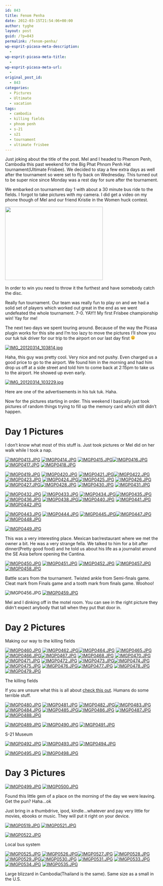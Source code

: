 ```yaml
---
id: 843
title: Fenom Penha
date: 2012-03-15T21:54:06+00:00
author: tyghe
layout: post
guid: /?p=843
permalink: /fenom-penha/
wp-esprit-picasa-meta-description:
  - 
wp-esprit-picasa-meta-title:
  - 
wp-esprit-picasa-meta-url:
  - 
original_post_id:
  - 843
categories:
  - Pictures
  - Ultimate
  - vacation
tags:
  - cambodia
  - killing fields
  - phnom penh
  - s-21
  - s21
  - tournament
  - ultimate frisbee
---
```

Just joking about the title of the post. Mel and I headed to Phenom Penh, Cambodia this past weekend for the Big Phat Phnom Penh Hat tournament(Ultimate Frisbee). We decided to stay a few extra days as well after the tournament so were set to fly back on Wednesday. This turned out to be super nice since Monday was a rest day for sure after the tournament.<!--more-->

We embarked on tournament day 1 with about a 30 minute bus ride to the fields. I forgot to take pictures with my camera. I did get a video on my phone though of Mel and our friend Kristie in the Women huck contest.

[<img src="https://lh6.googleusercontent.com/-jil2jcE0ECo/T1tEX5fvKwI/AAAAAAAAFew/JHaFTAcdomI/s800/VID_20120310_123859.m4v.jpg" height="240" width="320" />](https://picasaweb.google.com/lh/photo/gLQoBs7QO5M-GhHuHyVaLtMTjNZETYmyPJy0liipFm0?feat=embedwebsite)

In order to win you need to throw it the furthest and have somebody catch the disc.

Really fun tournament. Our team was really fun to play on and we had a solid set of players which worked out great in the end as we went undefeated the whole tournament. 7-0. YAY!! My first Frisbee championship win! Yay for me!

The next two days we spent touring around. Because of the way the Picasa plugin works for this site and I&#8217;m too lazy to move the pictures I&#8217;ll show you our tuk tuk driver for our trip to the airport on our last day first <img src="/wp-includes/images/smilies/simple-smile.png" alt=":)" class="wp-smiley" style="height: 1em; max-height: 1em;" />

<a title="" href="http://lh5.ggpht.com/-aktnxquXCAw/T2K0TeLxKUI/AAAAAAAAFeg/TsijEUgjkgc/s800/IMG_20120314_103814.jpg" rel="lightbox[843]"><img src="http://lh5.ggpht.com/-aktnxquXCAw/T2K0TeLxKUI/AAAAAAAAFeg/TsijEUgjkgc/s200/IMG_20120314_103814.jpg" alt="IMG_20120314_103814.jpg" /></a>

Haha, this guy was pretty cool. Very nice and not pushy. Even charged us a good price to go to the airport. We found him in the morning and had him drop us off at a side street and told him to come back at 2:15pm to take us to the airport. He showed up even early.

<a title="" href="http://lh3.ggpht.com/-zUskG5w8Alw/T2K0cUO_UzI/AAAAAAAAFeo/rZ3MUPhAti0/s800/IMG_20120314_103229.jpg" rel="lightbox[843]"><img src="http://lh3.ggpht.com/-zUskG5w8Alw/T2K0cUO_UzI/AAAAAAAAFeo/rZ3MUPhAti0/s200/IMG_20120314_103229.jpg" alt="IMG_20120314_103229.jpg" /></a>

Here are one of the advertisements in his tuk tuk. Haha.

Now for the pictures starting in order. This weekend I basically just took pictures of random things trying to fill up the memory card which still didn&#8217;t happen.

# Day 1 Pictures

I don&#8217;t know what most of this stuff is. Just took pictures or Mel did on her walk while I took a nap.

<a title="" href="http://lh6.ggpht.com/-Se495lBqG08/T2GqHdR_atI/AAAAAAAAFTM/zgr7tlHugb4/s800/IMGP0413.JPG" rel="lightbox[843]"><img src="http://lh6.ggpht.com/-Se495lBqG08/T2GqHdR_atI/AAAAAAAAFTM/zgr7tlHugb4/s200/IMGP0413.JPG" alt="IMGP0413.JPG" /></a> <a title="" href="http://lh5.ggpht.com/-v2k26lFfiPw/T2GqIdmCXAI/AAAAAAAAFTU/0R78PcTLWgg/s800/IMGP0414.JPG" rel="lightbox[843]"><img src="http://lh5.ggpht.com/-v2k26lFfiPw/T2GqIdmCXAI/AAAAAAAAFTU/0R78PcTLWgg/s200/IMGP0414.JPG" alt="IMGP0414.JPG" /></a> <a title="" href="http://lh4.ggpht.com/-gTLmrrE0KUw/T2GqJEvmzOI/AAAAAAAAFTc/JnAz4kvyf1k/s800/IMGP0415.JPG" rel="lightbox[843]"><img src="http://lh4.ggpht.com/-gTLmrrE0KUw/T2GqJEvmzOI/AAAAAAAAFTc/JnAz4kvyf1k/s200/IMGP0415.JPG" alt="IMGP0415.JPG" /></a><a title="" href="http://lh5.ggpht.com/-YhfU_EJ8pso/T2GqKcnGkWI/AAAAAAAAFTg/hrsXLkIxxS0/s800/IMGP0416.JPG" rel="lightbox[843]"><img src="http://lh5.ggpht.com/-YhfU_EJ8pso/T2GqKcnGkWI/AAAAAAAAFTg/hrsXLkIxxS0/s200/IMGP0416.JPG" alt="IMGP0416.JPG" /></a> <a title="" href="http://lh4.ggpht.com/-ca4Bkc2q6LI/T2GqLMemvNI/AAAAAAAAFTs/KKY_bvAXYK8/s800/IMGP0417.JPG" rel="lightbox[843]"><img src="http://lh4.ggpht.com/-ca4Bkc2q6LI/T2GqLMemvNI/AAAAAAAAFTs/KKY_bvAXYK8/s200/IMGP0417.JPG" alt="IMGP0417.JPG" /></a> <a title="" href="http://lh3.ggpht.com/-NWzzhMonUKI/T2GqMJR9jEI/AAAAAAAAFTw/ir6CUPyALO4/s800/IMGP0418.JPG" rel="lightbox[843]"><img src="http://lh3.ggpht.com/-NWzzhMonUKI/T2GqMJR9jEI/AAAAAAAAFTw/ir6CUPyALO4/s200/IMGP0418.JPG" alt="IMGP0418.JPG" /></a>

<a title="" href="http://lh4.ggpht.com/-ZKd8mN9goyw/T2GqM347BBI/AAAAAAAAFT4/VqTdqm5KlxI/s800/IMGP0419.JPG" rel="lightbox[843]"><img src="http://lh4.ggpht.com/-ZKd8mN9goyw/T2GqM347BBI/AAAAAAAAFT4/VqTdqm5KlxI/s200/IMGP0419.JPG" alt="IMGP0419.JPG" /></a> <a title="" href="http://lh3.ggpht.com/-OApYya3Nf7E/T2GqNmZTf-I/AAAAAAAAFUA/GMNs8DJpblE/s800/IMGP0420.JPG" rel="lightbox[843]"><img src="http://lh3.ggpht.com/-OApYya3Nf7E/T2GqNmZTf-I/AAAAAAAAFUA/GMNs8DJpblE/s200/IMGP0420.JPG" alt="IMGP0420.JPG" /></a> <a title="" href="http://lh3.ggpht.com/-yI8irCXLYl0/T2GqOjCDO2I/AAAAAAAAFUM/gi097wU2jRc/s800/IMGP0421.JPG" rel="lightbox[843]"><img src="http://lh3.ggpht.com/-yI8irCXLYl0/T2GqOjCDO2I/AAAAAAAAFUM/gi097wU2jRc/s200/IMGP0421.JPG" alt="IMGP0421.JPG" /></a><a title="" href="http://lh4.ggpht.com/-cNuxL5qOX08/T2GqP2CfsmI/AAAAAAAAFUU/YH_kV6uRGyg/s800/IMGP0422.JPG" rel="lightbox[843]"><img src="http://lh4.ggpht.com/-cNuxL5qOX08/T2GqP2CfsmI/AAAAAAAAFUU/YH_kV6uRGyg/s200/IMGP0422.JPG" alt="IMGP0422.JPG" /></a> <a title="" href="http://lh6.ggpht.com/-tTDGWS8iOYs/T2GqQwrxPsI/AAAAAAAAFUc/8EXJTC_847c/s800/IMGP0423.JPG" rel="lightbox[843]"><img src="http://lh6.ggpht.com/-tTDGWS8iOYs/T2GqQwrxPsI/AAAAAAAAFUc/8EXJTC_847c/s200/IMGP0423.JPG" alt="IMGP0423.JPG" /></a> <a title="" href="http://lh4.ggpht.com/-H0OOAEtdD0Q/T2GqRyAL3JI/AAAAAAAAFUg/Jw0zJB6LswM/s800/IMGP0424.JPG" rel="lightbox[843]"><img src="http://lh4.ggpht.com/-H0OOAEtdD0Q/T2GqRyAL3JI/AAAAAAAAFUg/Jw0zJB6LswM/s200/IMGP0424.JPG" alt="IMGP0424.JPG" /></a><a title="" href="http://lh4.ggpht.com/-nr9BB_ckuzs/T2GqS8aP_lI/AAAAAAAAFUo/eXUAccFGXqY/s800/IMGP0425.JPG" rel="lightbox[843]"><img src="http://lh4.ggpht.com/-nr9BB_ckuzs/T2GqS8aP_lI/AAAAAAAAFUo/eXUAccFGXqY/s200/IMGP0425.JPG" alt="IMGP0425.JPG" /></a> <a title="" href="http://lh3.ggpht.com/-vabLw-Ms-yI/T2GqUOo9wRI/AAAAAAAAFUw/-CaZLdmp3gY/s800/IMGP0426.JPG" rel="lightbox[843]"><img src="http://lh3.ggpht.com/-vabLw-Ms-yI/T2GqUOo9wRI/AAAAAAAAFUw/-CaZLdmp3gY/s200/IMGP0426.JPG" alt="IMGP0426.JPG" /></a> <a title="" href="http://lh6.ggpht.com/-zs6eZInerJk/T2GqUyEx4HI/AAAAAAAAFU8/258SQavcNX8/s800/IMGP0427.JPG" rel="lightbox[843]"><img src="http://lh6.ggpht.com/-zs6eZInerJk/T2GqUyEx4HI/AAAAAAAAFU8/258SQavcNX8/s200/IMGP0427.JPG" alt="IMGP0427.JPG" /></a><a title="" href="http://lh5.ggpht.com/-Q9Nqj-yoCnU/T2GqV7s8fbI/AAAAAAAAFVA/xfB3iB0HNQQ/s800/IMGP0428.JPG" rel="lightbox[843]"><img src="http://lh5.ggpht.com/-Q9Nqj-yoCnU/T2GqV7s8fbI/AAAAAAAAFVA/xfB3iB0HNQQ/s200/IMGP0428.JPG" alt="IMGP0428.JPG" /></a> <a title="" href="http://lh5.ggpht.com/-bEIAdCs3JGg/T2GqWioNPOI/AAAAAAAAFVM/BhmjOCZg7sQ/s800/IMGP0430.JPG" rel="lightbox[843]"><img src="http://lh5.ggpht.com/-bEIAdCs3JGg/T2GqWioNPOI/AAAAAAAAFVM/BhmjOCZg7sQ/s200/IMGP0430.JPG" alt="IMGP0430.JPG" /></a> <a title="" href="http://lh3.ggpht.com/-91oowFN3wzs/T2GqYsQ7oRI/AAAAAAAAFVU/1GQiE6ZdkOE/s800/IMGP0431.JPG" rel="lightbox[843]"><img src="http://lh3.ggpht.com/-91oowFN3wzs/T2GqYsQ7oRI/AAAAAAAAFVU/1GQiE6ZdkOE/s200/IMGP0431.JPG" alt="IMGP0431.JPG" /></a>

<a title="" href="http://lh4.ggpht.com/-Cy34iEae5fA/T2GqZfoVTfI/AAAAAAAAFVY/mC4CQPHXuT4/s800/IMGP0432.JPG" rel="lightbox[843]"><img src="http://lh4.ggpht.com/-Cy34iEae5fA/T2GqZfoVTfI/AAAAAAAAFVY/mC4CQPHXuT4/s200/IMGP0432.JPG" alt="IMGP0432.JPG" /></a> <a title="" href="http://lh4.ggpht.com/-LbMjodBbUo4/T2GqaWTpADI/AAAAAAAAFVk/BDKRK-95sPU/s800/IMGP0433.JPG" rel="lightbox[843]"><img src="http://lh4.ggpht.com/-LbMjodBbUo4/T2GqaWTpADI/AAAAAAAAFVk/BDKRK-95sPU/s200/IMGP0433.JPG" alt="IMGP0433.JPG" /></a> <a title="" href="http://lh3.ggpht.com/-IAzm-ALGu-I/T2GqbodbGFI/AAAAAAAAFVs/rB7l6ERX2zU/s800/IMGP0434.JPG" rel="lightbox[843]"><img src="http://lh3.ggpht.com/-IAzm-ALGu-I/T2GqbodbGFI/AAAAAAAAFVs/rB7l6ERX2zU/s200/IMGP0434.JPG" alt="IMGP0434.JPG" /></a><a title="" href="http://lh6.ggpht.com/-ywVIEWGWk2M/T2GqcafDrtI/AAAAAAAAFVw/etyl5RfRNvY/s800/IMGP0435.JPG" rel="lightbox[843]"><img src="http://lh6.ggpht.com/-ywVIEWGWk2M/T2GqcafDrtI/AAAAAAAAFVw/etyl5RfRNvY/s200/IMGP0435.JPG" alt="IMGP0435.JPG" /></a> <a title="" href="http://lh5.ggpht.com/-BgB9H5rmjis/T2GqdKb_mPI/AAAAAAAAFV4/0sLsnRUZ_RM/s800/IMGP0436.JPG" rel="lightbox[843]"><img src="http://lh5.ggpht.com/-BgB9H5rmjis/T2GqdKb_mPI/AAAAAAAAFV4/0sLsnRUZ_RM/s200/IMGP0436.JPG" alt="IMGP0436.JPG" /></a> <a title="" href="http://lh4.ggpht.com/-xZbdHQsdI_I/T2GqeX3Vw1I/AAAAAAAAFWA/GJ7Tn7M5awo/s800/IMGP0438.JPG" rel="lightbox[843]"><img src="http://lh4.ggpht.com/-xZbdHQsdI_I/T2GqeX3Vw1I/AAAAAAAAFWA/GJ7Tn7M5awo/s200/IMGP0438.JPG" alt="IMGP0438.JPG" /></a><a title="" href="http://lh6.ggpht.com/-ISm3j-r0Cws/T2GqfFW8bLI/AAAAAAAAFWM/NSVNLVbtj4I/s800/IMGP0440.JPG" rel="lightbox[843]"><img src="http://lh6.ggpht.com/-ISm3j-r0Cws/T2GqfFW8bLI/AAAAAAAAFWM/NSVNLVbtj4I/s200/IMGP0440.JPG" alt="IMGP0440.JPG" /></a> <a title="" href="http://lh3.ggpht.com/-0jzhj6Fl08Q/T2GqgHzZkyI/AAAAAAAAFWQ/wAzE1f4wd-w/s800/IMGP0441.JPG" rel="lightbox[843]"><img src="http://lh3.ggpht.com/-0jzhj6Fl08Q/T2GqgHzZkyI/AAAAAAAAFWQ/wAzE1f4wd-w/s200/IMGP0441.JPG" alt="IMGP0441.JPG" /></a> <a title="" href="http://lh4.ggpht.com/-lCtuK_pb-3g/T2Gqg4DvuYI/AAAAAAAAFWc/2tCfbHAWAhE/s800/IMGP0442.JPG" rel="lightbox[843]"><img src="http://lh4.ggpht.com/-lCtuK_pb-3g/T2Gqg4DvuYI/AAAAAAAAFWc/2tCfbHAWAhE/s200/IMGP0442.JPG" alt="IMGP0442.JPG" /></a>

<a title="" href="http://lh3.ggpht.com/-i5IsxAvKvgU/T2GqiYU4ObI/AAAAAAAAFWg/LrBLib0ua0U/s800/IMGP0443.JPG" rel="lightbox[843]"><img src="http://lh3.ggpht.com/-i5IsxAvKvgU/T2GqiYU4ObI/AAAAAAAAFWg/LrBLib0ua0U/s200/IMGP0443.JPG" alt="IMGP0443.JPG" /></a> <a title="" href="http://lh3.ggpht.com/-1X1FYK9KpBI/T2GqjImBzKI/AAAAAAAAFWs/yD76R-0SUcM/s800/IMGP0444.JPG" rel="lightbox[843]"><img src="http://lh3.ggpht.com/-1X1FYK9KpBI/T2GqjImBzKI/AAAAAAAAFWs/yD76R-0SUcM/s200/IMGP0444.JPG" alt="IMGP0444.JPG" /></a> <a title="" href="http://lh6.ggpht.com/-wlRNrF7GFfw/T2GqkqO6K3I/AAAAAAAAFWw/z2xnuGfAJPQ/s800/IMGP0445.JPG" rel="lightbox[843]"><img src="http://lh6.ggpht.com/-wlRNrF7GFfw/T2GqkqO6K3I/AAAAAAAAFWw/z2xnuGfAJPQ/s200/IMGP0445.JPG" alt="IMGP0445.JPG" /></a><a title="" href="http://lh3.ggpht.com/-BSztxn4LPRQ/T2GqlGGB-zI/AAAAAAAAFW4/xA9aUMF1d4o/s800/IMGP0447.JPG" rel="lightbox[843]"><img src="http://lh3.ggpht.com/-BSztxn4LPRQ/T2GqlGGB-zI/AAAAAAAAFW4/xA9aUMF1d4o/s200/IMGP0447.JPG" alt="IMGP0447.JPG" /></a> <a title="" href="http://lh4.ggpht.com/-PQCwLzzBd44/T2Gqmn8kscI/AAAAAAAAFXA/fQx_8fHHA54/s800/IMGP0448.JPG" rel="lightbox[843]"><img src="http://lh4.ggpht.com/-PQCwLzzBd44/T2Gqmn8kscI/AAAAAAAAFXA/fQx_8fHHA54/s200/IMGP0448.JPG" alt="IMGP0448.JPG" /></a>

<a title="" href="http://lh6.ggpht.com/-qTdenyuTT88/T2Gqnxh5taI/AAAAAAAAFXM/EEY3Y4m8_bk/s800/IMGP0449.JPG" rel="lightbox[843]"><img src="http://lh6.ggpht.com/-qTdenyuTT88/T2Gqnxh5taI/AAAAAAAAFXM/EEY3Y4m8_bk/s200/IMGP0449.JPG" alt="IMGP0449.JPG" /></a>

This was a very interesting place. Mexican bar/restaurant where we met the owner a bit. He was a very strange fella. We talked to him for a bit after dinner(Pretty good food) and he told us about his life as a journalist around the SE Asia before opening the Cantina.

<a title="" href="http://lh3.ggpht.com/-8Ie-n160BKU/T2GqohTzO8I/AAAAAAAAFXU/kypHMHdURdY/s800/IMGP0450.JPG" rel="lightbox[843]"><img src="http://lh3.ggpht.com/-8Ie-n160BKU/T2GqohTzO8I/AAAAAAAAFXU/kypHMHdURdY/s200/IMGP0450.JPG" alt="IMGP0450.JPG" /></a> <a title="" href="http://lh4.ggpht.com/-g1lBokzwFe4/T2GqpVNltPI/AAAAAAAAFXc/IqVOTg759GM/s800/IMGP0451.JPG" rel="lightbox[843]"><img src="http://lh4.ggpht.com/-g1lBokzwFe4/T2GqpVNltPI/AAAAAAAAFXc/IqVOTg759GM/s200/IMGP0451.JPG" alt="IMGP0451.JPG" /></a> <a title="" href="http://lh3.ggpht.com/-NABg82YcW3M/T2GqqDUh1zI/AAAAAAAAFXg/0AfqedCEET8/s800/IMGP0452.JPG" rel="lightbox[843]"><img src="http://lh3.ggpht.com/-NABg82YcW3M/T2GqqDUh1zI/AAAAAAAAFXg/0AfqedCEET8/s200/IMGP0452.JPG" alt="IMGP0452.JPG" /></a> <a title="" href="http://lh3.ggpht.com/-27Rj-x1b3wE/T2Gqry_uL6I/AAAAAAAAFX0/u1kSSpI1pAo/s800/IMGP0457.JPG" rel="lightbox[843]"><img src="http://lh3.ggpht.com/-27Rj-x1b3wE/T2Gqry_uL6I/AAAAAAAAFX0/u1kSSpI1pAo/s200/IMGP0457.JPG" alt="IMGP0457.JPG" /></a> <a title="" href="http://lh4.ggpht.com/-7G_lNfXH-d0/T2GqsifssXI/AAAAAAAAFX8/ql97IU4GUKo/s800/IMGP0458.JPG" rel="lightbox[843]"><img src="http://lh4.ggpht.com/-7G_lNfXH-d0/T2GqsifssXI/AAAAAAAAFX8/ql97IU4GUKo/s200/IMGP0458.JPG" alt="IMGP0458.JPG" /></a>

Battle scars from the tournament. Twisted ankle from Semi-finals game. Cleat mark from Finals game and a tooth mark from finals game. Woohoo!

![IMGP0456.JPG](http://lh6.ggpht.com/-UKBOPkQXVL0/T2Gqq901BmI/AAAAAAAAFXw/KjcWz98e_yQ/s200/IMGP0456.JPG) <a title="" href="http://lh5.ggpht.com/-iISd7p_Y6Zg/T2GqtVJ2WxI/AAAAAAAAFYE/aLl5lNDk7tU/s800/IMGP0459.JPG" rel="lightbox[843]"><img src="http://lh5.ggpht.com/-iISd7p_Y6Zg/T2GqtVJ2WxI/AAAAAAAAFYE/aLl5lNDk7tU/s200/IMGP0459.JPG" alt="IMGP0459.JPG" /></a>

Mel and I dinking off in the motel room. You can see in the right picture they didn&#8217;t expect anybody that tall when they put that door in.

# Day 2 Pictures

Making our way to the killing fields

<a title="" href="http://lh3.ggpht.com/-TrsxwmDgtDc/T2GquLcp3jI/AAAAAAAAFYI/xH_eSme7ieE/s800/IMGP0460.JPG" rel="lightbox[843]"><img src="http://lh3.ggpht.com/-TrsxwmDgtDc/T2GquLcp3jI/AAAAAAAAFYI/xH_eSme7ieE/s200/IMGP0460.JPG" alt="IMGP0460.JPG" /></a> <a title="" href="http://lh3.ggpht.com/-qeDmpm3hBBU/T2GqxLkBs8I/AAAAAAAAFYU/Z0g3MCraDGQ/s800/IMGP0462.JPG" rel="lightbox[843]"><img src="http://lh3.ggpht.com/-qeDmpm3hBBU/T2GqxLkBs8I/AAAAAAAAFYU/Z0g3MCraDGQ/s200/IMGP0462.JPG" alt="IMGP0462.JPG" /></a><a title="" href="http://lh3.ggpht.com/-6Ta4g37iZfw/T2Gqx7melVI/AAAAAAAAFYY/4MhFo0MFBg0/s800/IMGP0464.JPG" rel="lightbox[843]"><img src="http://lh3.ggpht.com/-6Ta4g37iZfw/T2Gqx7melVI/AAAAAAAAFYY/4MhFo0MFBg0/s200/IMGP0464.JPG" alt="IMGP0464.JPG" /></a> <a title="" href="http://lh4.ggpht.com/-qk2eeML5AD8/T2GqysRwnkI/AAAAAAAAFYg/mb93E13L4rM/s800/IMGP0465.JPG" rel="lightbox[843]"><img src="http://lh4.ggpht.com/-qk2eeML5AD8/T2GqysRwnkI/AAAAAAAAFYg/mb93E13L4rM/s200/IMGP0465.JPG" alt="IMGP0465.JPG" /></a> <a title="" href="http://lh5.ggpht.com/-09ASGBv6F7M/T2GqzfDWM9I/AAAAAAAAFYs/iy7hIKJUrP4/s800/IMGP0466.JPG" rel="lightbox[843]"><img src="http://lh5.ggpht.com/-09ASGBv6F7M/T2GqzfDWM9I/AAAAAAAAFYs/iy7hIKJUrP4/s200/IMGP0466.JPG" alt="IMGP0466.JPG" /></a><a title="" href="http://lh5.ggpht.com/-I63VydW3L3Y/T2Gq0FM_NFI/AAAAAAAAFYw/7425iKjwZNo/s800/IMGP0467.JPG" rel="lightbox[843]"><img src="http://lh5.ggpht.com/-I63VydW3L3Y/T2Gq0FM_NFI/AAAAAAAAFYw/7425iKjwZNo/s200/IMGP0467.JPG" alt="IMGP0467.JPG" /></a> <a title="" href="http://lh4.ggpht.com/-W1-r-irKJQU/T2Gq04bz54I/AAAAAAAAFY8/5aA4n0EkIF0/s800/IMGP0468.JPG" rel="lightbox[843]"><img src="http://lh4.ggpht.com/-W1-r-irKJQU/T2Gq04bz54I/AAAAAAAAFY8/5aA4n0EkIF0/s200/IMGP0468.JPG" alt="IMGP0468.JPG" /></a> <a title="" href="http://lh6.ggpht.com/-NigNqZ8sLbk/T2Gq2tFOrqI/AAAAAAAAFZA/AzQxzeERZ6U/s800/IMGP0470.JPG" rel="lightbox[843]"><img src="http://lh6.ggpht.com/-NigNqZ8sLbk/T2Gq2tFOrqI/AAAAAAAAFZA/AzQxzeERZ6U/s200/IMGP0470.JPG" alt="IMGP0470.JPG" /></a><a title="" href="http://lh5.ggpht.com/-GcfakgwCrIM/T2Gq3df-WMI/AAAAAAAAFZM/Ag0LDpsCwUM/s800/IMGP0471.JPG" rel="lightbox[843]"><img src="http://lh5.ggpht.com/-GcfakgwCrIM/T2Gq3df-WMI/AAAAAAAAFZM/Ag0LDpsCwUM/s200/IMGP0471.JPG" alt="IMGP0471.JPG" /></a> <a title="" href="http://lh3.ggpht.com/-p2RFWI4YHI0/T2Gq5RBwp-I/AAAAAAAAFZU/gl-bt-kbfAQ/s800/IMGP0472.JPG" rel="lightbox[843]"><img src="http://lh3.ggpht.com/-p2RFWI4YHI0/T2Gq5RBwp-I/AAAAAAAAFZU/gl-bt-kbfAQ/s200/IMGP0472.JPG" alt="IMGP0472.JPG" /></a> <a title="" href="http://lh4.ggpht.com/-L97jyNZPCgo/T2Gq6HXCsYI/AAAAAAAAFZc/qoJh3pA078I/s800/IMGP0473.JPG" rel="lightbox[843]"><img src="http://lh4.ggpht.com/-L97jyNZPCgo/T2Gq6HXCsYI/AAAAAAAAFZc/qoJh3pA078I/s200/IMGP0473.JPG" alt="IMGP0473.JPG" /></a><a title="" href="http://lh3.ggpht.com/-A_EhhTMk1hk/T2Gq6-v26lI/AAAAAAAAFZk/_vb88-V0BVw/s800/IMGP0474.JPG" rel="lightbox[843]"><img src="http://lh3.ggpht.com/-A_EhhTMk1hk/T2Gq6-v26lI/AAAAAAAAFZk/_vb88-V0BVw/s200/IMGP0474.JPG" alt="IMGP0474.JPG" /></a> <a title="" href="http://lh6.ggpht.com/-QgBjgVU8I9k/T2Gq7kC6t1I/AAAAAAAAFZo/kt0pP7H8l0s/s800/IMGP0475.JPG" rel="lightbox[843]"><img src="http://lh6.ggpht.com/-QgBjgVU8I9k/T2Gq7kC6t1I/AAAAAAAAFZo/kt0pP7H8l0s/s200/IMGP0475.JPG" alt="IMGP0475.JPG" /></a> <a title="" href="http://lh4.ggpht.com/-ZKYoyxM3o-U/T2Gq8Y_lKjI/AAAAAAAAFZw/7poqnq7q4y8/s800/IMGP0476.JPG" rel="lightbox[843]"><img src="http://lh4.ggpht.com/-ZKYoyxM3o-U/T2Gq8Y_lKjI/AAAAAAAAFZw/7poqnq7q4y8/s200/IMGP0476.JPG" alt="IMGP0476.JPG" /></a><a title="" href="http://lh3.ggpht.com/-vk0SAKkwNJ4/T2Gq9wZeRgI/AAAAAAAAFZ8/GRiYTlYfyUw/s800/IMGP0477.JPG" rel="lightbox[843]"><img src="http://lh3.ggpht.com/-vk0SAKkwNJ4/T2Gq9wZeRgI/AAAAAAAAFZ8/GRiYTlYfyUw/s200/IMGP0477.JPG" alt="IMGP0477.JPG" /></a> <a title="" href="http://lh5.ggpht.com/-ydTLnuL72N0/T2Gq_U-GhMI/AAAAAAAAFaA/IAzMr0O8eEM/s800/IMGP0478.JPG" rel="lightbox[843]"><img src="http://lh5.ggpht.com/-ydTLnuL72N0/T2Gq_U-GhMI/AAAAAAAAFaA/IAzMr0O8eEM/s200/IMGP0478.JPG" alt="IMGP0478.JPG" /></a> <a title="" href="http://lh6.ggpht.com/-Sr5ZdrUrTF8/T2GrAGyMVYI/AAAAAAAAFaI/OvdTyB59FVE/s800/IMGP0479.JPG" rel="lightbox[843]"><img src="http://lh6.ggpht.com/-Sr5ZdrUrTF8/T2GrAGyMVYI/AAAAAAAAFaI/OvdTyB59FVE/s200/IMGP0479.JPG" alt="IMGP0479.JPG" /></a>

The killing fields

If you are unsure what this is all about <a title="Killing Fields" href="http://en.wikipedia.org/wiki/Killing_Fields" target="_blank">check this out</a>. Humans do some terrible stuff.

<a title="" href="http://lh6.ggpht.com/-IHwZePQXlpU/T2GrCHBEkCI/AAAAAAAAFaQ/yR5ZybM9b0I/s800/IMGP0480.JPG" rel="lightbox[843]"><img src="http://lh6.ggpht.com/-IHwZePQXlpU/T2GrCHBEkCI/AAAAAAAAFaQ/yR5ZybM9b0I/s200/IMGP0480.JPG" alt="IMGP0480.JPG" /></a> <a title="" href="http://lh5.ggpht.com/-rpYEEmWn6rk/T2GrDvXV47I/AAAAAAAAFaY/Nfd_Sz6UKJY/s800/IMGP0481.JPG" rel="lightbox[843]"><img src="http://lh5.ggpht.com/-rpYEEmWn6rk/T2GrDvXV47I/AAAAAAAAFaY/Nfd_Sz6UKJY/s200/IMGP0481.JPG" alt="IMGP0481.JPG" /></a> <a title="" href="http://lh5.ggpht.com/-kyCb2ZeNHrQ/T2GrERBKU2I/AAAAAAAAFak/Mnt9jZN0d1k/s800/IMGP0482.JPG" rel="lightbox[843]"><img src="http://lh5.ggpht.com/-kyCb2ZeNHrQ/T2GrERBKU2I/AAAAAAAAFak/Mnt9jZN0d1k/s200/IMGP0482.JPG" alt="IMGP0482.JPG" /></a><a title="" href="http://lh4.ggpht.com/-5-STGUFNe8s/T2GrFQlVMKI/AAAAAAAAFao/L2Q8iwf64FY/s800/IMGP0483.JPG" rel="lightbox[843]"><img src="http://lh4.ggpht.com/-5-STGUFNe8s/T2GrFQlVMKI/AAAAAAAAFao/L2Q8iwf64FY/s200/IMGP0483.JPG" alt="IMGP0483.JPG" /></a> <a title="" href="http://lh3.ggpht.com/-vDpvb-TzDUA/T2GrGUPgeQI/AAAAAAAAFa0/0_HOhz8PmVQ/s800/IMGP0484.JPG" rel="lightbox[843]"><img src="http://lh3.ggpht.com/-vDpvb-TzDUA/T2GrGUPgeQI/AAAAAAAAFa0/0_HOhz8PmVQ/s200/IMGP0484.JPG" alt="IMGP0484.JPG" /></a> <a title="" href="http://lh3.ggpht.com/--a8GUS8Y-PU/T2GrIF6pf5I/AAAAAAAAFa8/E32tEE-zKyQ/s800/IMGP0485.JPG" rel="lightbox[843]"><img src="http://lh3.ggpht.com/--a8GUS8Y-PU/T2GrIF6pf5I/AAAAAAAAFa8/E32tEE-zKyQ/s200/IMGP0485.JPG" alt="IMGP0485.JPG" /></a><a title="" href="http://lh5.ggpht.com/-ASTLCvJk7aQ/T2GrI6NQYHI/AAAAAAAAFbA/aRW5Ub834MA/s800/IMGP0486.JPG" rel="lightbox[843]"><img src="http://lh5.ggpht.com/-ASTLCvJk7aQ/T2GrI6NQYHI/AAAAAAAAFbA/aRW5Ub834MA/s200/IMGP0486.JPG" alt="IMGP0486.JPG" /></a> <a title="" href="http://lh3.ggpht.com/-0zNidaQ8EXU/T2GrJrKLgrI/AAAAAAAAFbI/YZw3BtO1bhk/s800/IMGP0487.JPG" rel="lightbox[843]"><img src="http://lh3.ggpht.com/-0zNidaQ8EXU/T2GrJrKLgrI/AAAAAAAAFbI/YZw3BtO1bhk/s200/IMGP0487.JPG" alt="IMGP0487.JPG" /></a> <a title="" href="http://lh6.ggpht.com/-CY1g0oxM7PQ/T2GrLWSXe7I/AAAAAAAAFbU/tNhpWZzqdHA/s800/IMGP0488.JPG" rel="lightbox[843]"><img src="http://lh6.ggpht.com/-CY1g0oxM7PQ/T2GrLWSXe7I/AAAAAAAAFbU/tNhpWZzqdHA/s200/IMGP0488.JPG" alt="IMGP0488.JPG" /></a>

<a title="" href="http://lh6.ggpht.com/-LbI6c7qgV9U/T2GrMVy7VXI/AAAAAAAAFbc/WuX2czAdQ4s/s800/IMGP0489.JPG" rel="lightbox[843]"><img src="http://lh6.ggpht.com/-LbI6c7qgV9U/T2GrMVy7VXI/AAAAAAAAFbc/WuX2czAdQ4s/s200/IMGP0489.JPG" alt="IMGP0489.JPG" /></a> <a title="" href="http://lh6.ggpht.com/-HKDisOOx-rU/T2GrNNh8TbI/AAAAAAAAFbg/BcC8jn31q04/s800/IMGP0490.JPG" rel="lightbox[843]"><img src="http://lh6.ggpht.com/-HKDisOOx-rU/T2GrNNh8TbI/AAAAAAAAFbg/BcC8jn31q04/s200/IMGP0490.JPG" alt="IMGP0490.JPG" /></a> <a title="" href="http://lh6.ggpht.com/-RAmmE5HNx1w/T2GrNm46lgI/AAAAAAAAFbs/pLXKBwLFf1o/s800/IMGP0491.JPG" rel="lightbox[843]"><img src="http://lh6.ggpht.com/-RAmmE5HNx1w/T2GrNm46lgI/AAAAAAAAFbs/pLXKBwLFf1o/s200/IMGP0491.JPG" alt="IMGP0491.JPG" /></a>

S-21 Museum

<a title="" href="http://lh3.ggpht.com/-gLjvJ78XIHk/T2GrOryPBRI/AAAAAAAAFb0/jkpP4A_NIyk/s800/IMGP0492.JPG" rel="lightbox[843]"><img src="http://lh3.ggpht.com/-gLjvJ78XIHk/T2GrOryPBRI/AAAAAAAAFb0/jkpP4A_NIyk/s200/IMGP0492.JPG" alt="IMGP0492.JPG" /></a> <a title="" href="http://lh4.ggpht.com/-9f2sQUFflDw/T2GrP_a3U7I/AAAAAAAAFb8/qTe3KNQyl5E/s800/IMGP0493.JPG" rel="lightbox[843]"><img src="http://lh4.ggpht.com/-9f2sQUFflDw/T2GrP_a3U7I/AAAAAAAAFb8/qTe3KNQyl5E/s200/IMGP0493.JPG" alt="IMGP0493.JPG" /></a> <a title="" href="http://lh6.ggpht.com/-brRVko6g8pM/T2GrQem7bdI/AAAAAAAAFcA/XyFyVJXhvKA/s800/IMGP0494.JPG" rel="lightbox[843]"><img src="http://lh6.ggpht.com/-brRVko6g8pM/T2GrQem7bdI/AAAAAAAAFcA/XyFyVJXhvKA/s200/IMGP0494.JPG" alt="IMGP0494.JPG" /></a>

<a title="" href="http://lh5.ggpht.com/-AZ-i2fBVOmg/T2GrRRfKaSI/AAAAAAAAFcM/hpd9tSFuaj0/s800/IMGP0495.JPG" rel="lightbox[843]"><img src="http://lh5.ggpht.com/-AZ-i2fBVOmg/T2GrRRfKaSI/AAAAAAAAFcM/hpd9tSFuaj0/s200/IMGP0495.JPG" alt="IMGP0495.JPG" /></a> <a title="" href="http://lh3.ggpht.com/-QLKKunaQAic/T2GrSUr0o9I/AAAAAAAAFcU/MWF57EDfMVs/s800/IMGP0498.JPG" rel="lightbox[843]"><img src="http://lh3.ggpht.com/-QLKKunaQAic/T2GrSUr0o9I/AAAAAAAAFcU/MWF57EDfMVs/s200/IMGP0498.JPG" alt="IMGP0498.JPG" /></a>

# Day 3 Pictures

<a title="" href="http://lh5.ggpht.com/-Loz4FTcJDj0/T2GrTNYDuCI/AAAAAAAAFcg/Z5lARUprTKs/s800/IMGP0499.JPG" rel="lightbox[843]"><img src="http://lh5.ggpht.com/-Loz4FTcJDj0/T2GrTNYDuCI/AAAAAAAAFcg/Z5lARUprTKs/s200/IMGP0499.JPG" alt="IMGP0499.JPG" /></a> <a title="" href="http://lh3.ggpht.com/-fcOW7j1awwg/T2GrUA7NZvI/AAAAAAAAFcc/_cmzif6XrwQ/s800/IMGP0500.JPG" rel="lightbox[843]"><img src="http://lh3.ggpht.com/-fcOW7j1awwg/T2GrUA7NZvI/AAAAAAAAFcc/_cmzif6XrwQ/s200/IMGP0500.JPG" alt="IMGP0500.JPG" /></a>

Found this little gem of a place on the morning of the day we were leaving. Get the pun? Haha&#8230;ok

Just bring in a thumbdrive, ipod, kindle&#8230;whatever and pay very little for movies, ebooks or music. They will put it right on your device.

<a title="" href="http://lh3.ggpht.com/-UC57kHlqDV0/T2GrU5ceFkI/AAAAAAAAFcs/ChdumJb_-PA/s800/IMGP0519.JPG" rel="lightbox[843]"><img src="http://lh3.ggpht.com/-UC57kHlqDV0/T2GrU5ceFkI/AAAAAAAAFcs/ChdumJb_-PA/s200/IMGP0519.JPG" alt="IMGP0519.JPG" /></a> <a title="" href="http://lh6.ggpht.com/-KoAyh7lLt8E/T2GrWB6wSJI/AAAAAAAAFcw/Lh8kp0l57ug/s800/IMGP0521.JPG" rel="lightbox[843]"><img src="http://lh6.ggpht.com/-KoAyh7lLt8E/T2GrWB6wSJI/AAAAAAAAFcw/Lh8kp0l57ug/s200/IMGP0521.JPG" alt="IMGP0521.JPG" /></a>

<a title="" href="http://lh5.ggpht.com/-EQTcCJOneIY/T2GrW2RslnI/AAAAAAAAFc4/6o0q9Up4P9E/s800/IMGP0522.JPG" rel="lightbox[843]"><img src="http://lh5.ggpht.com/-EQTcCJOneIY/T2GrW2RslnI/AAAAAAAAFc4/6o0q9Up4P9E/s200/IMGP0522.JPG" alt="IMGP0522.JPG" /></a>

Local bus system

<a title="" href="http://lh4.ggpht.com/--4l2EOKsN5g/T2GrYP3m50I/AAAAAAAAFdE/6eis3J1fMHg/s800/IMGP0525.JPG" rel="lightbox[843]"><img src="http://lh4.ggpht.com/--4l2EOKsN5g/T2GrYP3m50I/AAAAAAAAFdE/6eis3J1fMHg/s200/IMGP0525.JPG" alt="IMGP0525.JPG" /></a> <a title="" href="http://lh5.ggpht.com/-Xiaeli3jarw/T2GrYiuheDI/AAAAAAAAFdI/tqA9x1fNQ3A/s800/IMGP0526.JPG" rel="lightbox[843]"><img src="http://lh5.ggpht.com/-Xiaeli3jarw/T2GrYiuheDI/AAAAAAAAFdI/tqA9x1fNQ3A/s200/IMGP0526.JPG" alt="IMGP0526.JPG" /></a><a title="" href="http://lh6.ggpht.com/-H2DgBSLdIjE/T2GrZZGn-GI/AAAAAAAAFdU/6VYPzrMdb_w/s800/IMGP0527.JPG" rel="lightbox[843]"><img src="http://lh6.ggpht.com/-H2DgBSLdIjE/T2GrZZGn-GI/AAAAAAAAFdU/6VYPzrMdb_w/s200/IMGP0527.JPG" alt="IMGP0527.JPG" /></a> <a title="" href="http://lh5.ggpht.com/-ADfqinTrpPo/T2Gra4acq9I/AAAAAAAAFdY/NNbBDpPQD6c/s800/IMGP0528.JPG" rel="lightbox[843]"><img src="http://lh5.ggpht.com/-ADfqinTrpPo/T2Gra4acq9I/AAAAAAAAFdY/NNbBDpPQD6c/s200/IMGP0528.JPG" alt="IMGP0528.JPG" /></a> <a title="" href="http://lh3.ggpht.com/-PevXJx_sPZc/T2Grbii7y1I/AAAAAAAAFdg/qksm7mfaO1g/s800/IMGP0529.JPG" rel="lightbox[843]"><img src="http://lh3.ggpht.com/-PevXJx_sPZc/T2Grbii7y1I/AAAAAAAAFdg/qksm7mfaO1g/s200/IMGP0529.JPG" alt="IMGP0529.JPG" /></a><a title="" href="http://lh6.ggpht.com/-TKBdCVbLIPY/T2Grcif-zxI/AAAAAAAAFds/5AuFccpgOmw/s800/IMGP0530.JPG" rel="lightbox[843]"><img src="http://lh6.ggpht.com/-TKBdCVbLIPY/T2Grcif-zxI/AAAAAAAAFds/5AuFccpgOmw/s200/IMGP0530.JPG" alt="IMGP0530.JPG" /></a> <a title="" href="http://lh3.ggpht.com/-ryirt8NwAsA/T2GrdVYMdwI/AAAAAAAAFdw/rOgybB5MCV0/s800/IMGP0531.JPG" rel="lightbox[843]"><img src="http://lh3.ggpht.com/-ryirt8NwAsA/T2GrdVYMdwI/AAAAAAAAFdw/rOgybB5MCV0/s200/IMGP0531.JPG" alt="IMGP0531.JPG" /></a> <a title="" href="http://lh6.ggpht.com/-Pcjfv7eLRgU/T2GreGzMTYI/AAAAAAAAFd8/uXMjFrMOjHM/s800/IMGP0533.JPG" rel="lightbox[843]"><img src="http://lh6.ggpht.com/-Pcjfv7eLRgU/T2GreGzMTYI/AAAAAAAAFd8/uXMjFrMOjHM/s200/IMGP0533.JPG" alt="IMGP0533.JPG" /></a> <a title="" href="http://lh5.ggpht.com/-aQlqGfZlIxU/T2GrgbOWxoI/AAAAAAAAFeE/gmeP9JU1V9A/s800/IMGP0534.JPG" rel="lightbox[843]"><img src="http://lh5.ggpht.com/-aQlqGfZlIxU/T2GrgbOWxoI/AAAAAAAAFeE/gmeP9JU1V9A/s200/IMGP0534.JPG" alt="IMGP0534.JPG" /></a> <a title="" href="http://lh5.ggpht.com/-HM8bXwiUC1w/T2GrhEd7ZFI/AAAAAAAAFeI/lBvRZ_Zml3c/s800/IMGP0535.JPG" rel="lightbox[843]"><img src="http://lh5.ggpht.com/-HM8bXwiUC1w/T2GrhEd7ZFI/AAAAAAAAFeI/lBvRZ_Zml3c/s200/IMGP0535.JPG" alt="IMGP0535.JPG" /></a>

Large blizzard in Cambodia(Thailand is the same). Same size as a small in the U.S.
